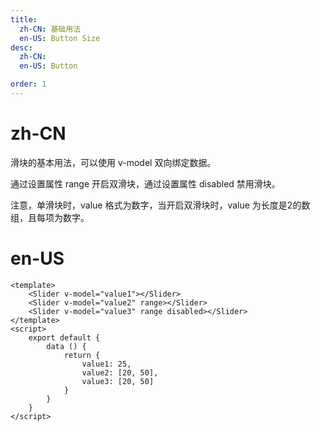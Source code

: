 ```yaml
---
title:
  zh-CN: 基础用法
  en-US: Button Size
desc:
  zh-CN:
  en-US: Button

order: 1
---
```


# zh-CN
滑块的基本用法，可以使用 v-model 双向绑定数据。

通过设置属性 range 开启双滑块，通过设置属性 disabled 禁用滑块。

注意，单滑块时，value 格式为数字，当开启双滑块时，value 为长度是2的数组，且每项为数字。

# en-US



```vue
<template>
    <Slider v-model="value1"></Slider>
    <Slider v-model="value2" range></Slider>
    <Slider v-model="value3" range disabled></Slider>
</template>
<script>
    export default {
        data () {
            return {
                value1: 25,
                value2: [20, 50],
                value3: [20, 50]
            }
        }
    }
</script>

```
